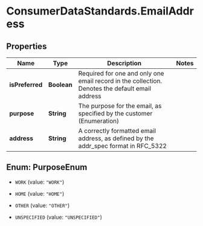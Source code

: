 # ConsumerDataStandards.EmailAddress

## Properties
Name | Type | Description | Notes
------------ | ------------- | ------------- | -------------
**isPreferred** | **Boolean** | Required for one and only one email record in the collection. Denotes the default email address | 
**purpose** | **String** | The purpose for the email, as specified by the customer (Enumeration) | 
**address** | **String** | A correctly formatted email address, as defined by the addr_spec format in RFC_5322 | 


<a name="PurposeEnum"></a>
## Enum: PurposeEnum


* `WORK` (value: `"WORK"`)

* `HOME` (value: `"HOME"`)

* `OTHER` (value: `"OTHER"`)

* `UNSPECIFIED` (value: `"UNSPECIFIED"`)




